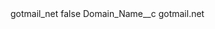 <?xml version="1.0" encoding="UTF-8"?>
<CustomMetadata xmlns="http://soap.sforce.com/2006/04/metadata" xmlns:xsi="http://www.w3.org/2001/XMLSchema-instance" xmlns:xsd="http://www.w3.org/2001/XMLSchema">
    <label>gotmail_net</label>
    <protected>false</protected>
    <values>
        <field>Domain_Name__c</field>
        <value xsi:type="xsd:string">gotmail.net</value>
    </values>
</CustomMetadata>
